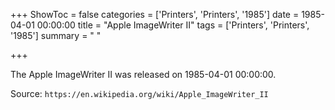+++
ShowToc = false
categories = ['Printers', 'Printers', '1985']
date = 1985-04-01 00:00:00
title = "Apple ImageWriter II"
tags = ['Printers', 'Printers', '1985']
summary = " "

+++

The Apple ImageWriter II was released on 1985-04-01 00:00:00.

Source: `https://en.wikipedia.org/wiki/Apple_ImageWriter_II`


